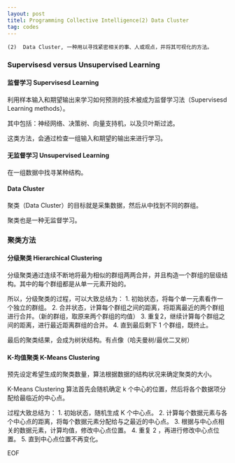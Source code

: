 ```yaml
---
layout: post
titel: Programming Collective Intelligence(2) Data Cluster
tag: codes
---
```


    (2)  Data Cluster, 一种用以寻找紧密相关的事、人或观点，并将其可视化的方法。

### Supervisesd versus Unsupervised Learning

#### 监督学习 Supervisesd Learning

利用样本输入和期望输出来学习如何预测的技术被成为监督学习法（Supervisesd Learning methods）。

其中包括：神经网络、决策树、向量支持机，以及贝叶斯过滤。

这类方法，会通过检查一组输入和期望的输出来进行学习。

#### 无监督学习 Unsupervised Learning

在一组数据中找寻某种结构。

#### Data Cluster

聚类（Data Cluster）的目标就是采集数据，然后从中找到不同的群组。

聚类也是一种无监督学习。

### 聚类方法

#### 分级聚类 Hierarchical Clustering

分级聚类通过连续不断地将最为相似的群组两两合并，并且构造一个群组的层级结构。其中的每个群组都是从单一元素开始的。

所以，分级聚类的过程，可以大致总结为：
    1. 初始状态，将每个单一元素看作一个独立的群组。
    2. 合并状态，计算每个群组之间的距离，将距离最近的两个群组进行合并。（新的群组，取原来两个群组的均值）
    3. 重复2，继续计算每个群组之间的距离，进行最近距离群组的合并。
    4. 直到最后剩下 1 个群组，既终止。

最后的聚类结果，会成为树状结构。有点像（哈夫曼树/最优二叉树）

#### K-均值聚类 K-Means Clustering

预先设定希望生成的聚类数量，算法根据数据的结构状况来确定聚类的大小。

K-Means Clustering 算法首先会随机确定 k 个中心的位置，然后将各个数据项分配给最临近的中心点。

过程大致总结为：
    1. 初始状态，随机生成 K 个中心点。
    2. 计算每个数据元素与各个中心点的距离，将每个数据元素分配给与之最近的中心点。
    3. 根据与中心点相关的数据元素，计算均值，修改中心点位置。
    4. 重复 2 ，再进行修改中心点位置。
    5. 直到中心点位置不再变化。

EOF

